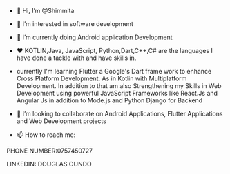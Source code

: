 - 👋 Hi, I’m @Shimmita
- 👀 I’m interested in software development 
- 🌱 I’m currently doing Android application Development
-  ❤️ KOTLIN,Java, JavaScript, Python,Dart,C++,C# are the languages
     I have done a tackle with and have skills in.

- currently I'm learning Flutter a Google's Dart frame work to enhance
  Cross Platform Development. As in Kotlin with Multiplatform Development.
   In addition to that am also Strengthening my Skills in Web Development using powerful
  JavaScript Frameworks like React.Js and Angular Js in addition to Mode.js and  Python Django for Backend 

- 💞️ I’m looking to collaborate on  Android Applications, Flutter Applications and Web Development projects

- 📫 How to reach me:

 PHONE NUMBER:0757450727

 LINKEDIN: DOUGLAS OUNDO 



